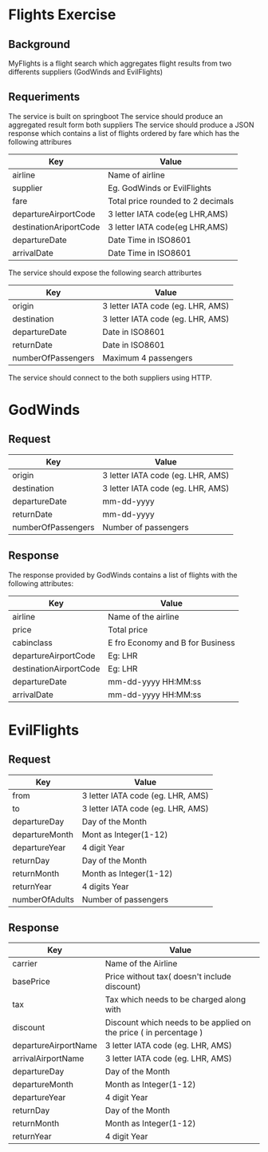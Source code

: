 # Flights Exercise

## Background
MyFlights is a flight search which aggregates flight results from two differents suppliers (GodWinds and EvilFlights)

## Requeriments
The service is built on springboot
The service should produce an aggregated result form both suppliers
The service should produce a JSON response which contains a list of flights ordered by fare which has the following attribures

| Key      | Value |
|----------|----------------------------|
| airline  | Name of airline            |
| supplier | Eg. GodWinds or EvilFlights|
| fare | Total price rounded to 2 decimals |
| departureAirportCode | 3 letter IATA code(eg LHR,AMS)|
| destinationAriportCode | 3 letter IATA code(eg LHR,AMS)|
|departureDate|Date Time in ISO8601 |
|arrivalDate | Date Time in ISO8601 |

The service should expose the following search attriburtes

| Key | Value |
|-----|------|
|origin| 3 letter IATA code (eg. LHR, AMS)|
|destination|3 letter IATA code (eg. LHR, AMS)|
|departureDate | Date in ISO8601 |
|returnDate | Date in ISO8601 |
|numberOfPassengers | Maximum 4 passengers |

The service should connect to the both suppliers using HTTP.

# GodWinds 
## Request

| Key | Value |
|-----|------|
| origin| 3 letter IATA code (eg. LHR, AMS) |
| destination | 3 letter IATA code (eg. LHR, AMS) |
| departureDate | mm-dd-yyyy |
| returnDate | mm-dd-yyyy |
| numberOfPassengers | Number of passengers |

## Response

The response provided by GodWinds contains a list of flights with the following attributes:

|Key|Value|
|---|-----|
|airline | Name of the airline |
| price | Total price |
| cabinclass | E fro Economy and B for Business |
|departureAirportCode | Eg: LHR |
|destinationAirportCode | Eg: LHR |
|departureDate | mm-dd-yyyy HH:MM:ss |
|arrivalDate | mm-dd-yyyy HH:MM:ss |

# EvilFlights
## Request
| Key | Value |
|-----|------|
|from| 3 letter IATA code (eg. LHR, AMS)|
|to|3 letter IATA code (eg. LHR, AMS)|
|departureDay | Day of the Month |
|departureMonth | Mont as Integer(1-12) |
|departureYear | 4 digit Year |
|returnDay | Day of the Month |
|returnMonth | Month as Integer(1-12)|
|returnYear | 4 digits Year |
|numberOfAdults | Number of passengers |

## Response 
|Key|Value|
|---|----|
|carrier|Name of the Airline|
|basePrice| Price without tax( doesn't include discount)|
|tax | Tax which needs to be charged along with|
|discount | Discount which needs to be applied on the price ( in percentage ) |
|departureAirportName | 3 letter IATA code (eg. LHR, AMS)|
|arrivalAirportName | 3 letter IATA code (eg. LHR, AMS)|
|departureDay| Day of the Month |
|departureMonth | Month as Integer(1-12)|
|departureYear | 4 digit Year |
|returnDay | Day of the Month |
|returnMonth | Month as Integer(1-12)|
|returnYear | 4 digit Year |


